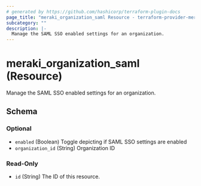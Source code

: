 ```yaml
---
# generated by https://github.com/hashicorp/terraform-plugin-docs
page_title: "meraki_organization_saml Resource - terraform-provider-meraki"
subcategory: ""
description: |-
  Manage the SAML SSO enabled settings for an organization.
---
```


# meraki_organization_saml (Resource)

Manage the SAML SSO enabled settings for an organization.



<!-- schema generated by tfplugindocs -->
## Schema

### Optional

- `enabled` (Boolean) Toggle depicting if SAML SSO settings are enabled
- `organization_id` (String) Organization ID

### Read-Only

- `id` (String) The ID of this resource.


